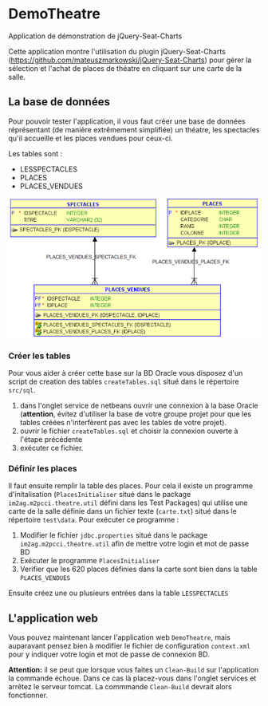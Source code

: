 # DemoTheatre
Application de démonstration de jQuery-Seat-Charts

Cette application montre l'utilisation du plugin jQuery-Seat-Charts (https://github.com/mateuszmarkowski/jQuery-Seat-Charts) pour gérer la sélection et l'achat de places de théatre en cliquant sur une carte de la salle.

## La base de données

Pour pouvoir tester l'application, il vous faut créer une base de données réprésentant (de manière extrêmement simplifiée) un théatre,
les spectacles qu'il accueille et les places vendues pour ceux-ci.

Les tables sont :

- LESSPECTACLES
- PLACES
- PLACES_VENDUES

![datamodel](doc/images/datamodel.png)

### Créer les tables

Pour vous aider à créer cette base sur la BD Oracle vous disposez d'un script de creation des tables `createTables.sql` situé dans le répertoire 
`src/sql`.

1. dans l'onglet service de netbeans ouvrir une connexion à la base Oracle (**attention**, évitez d'utiliser la base de votre groupe
projet pour que les tables créées n'interfèrent pas avec les tables de votre projet).
1. ouvrir le fichier `createTables.sql` et choisir la connexion ouverte à l'étape précédente
1. exécuter ce fichier.

### Définir les places
Il faut ensuite remplir la table des places. Pour cela il existe un programme d'initalisation (`PlacesInitialiser` situé dans le package  `im2ag.m2pcci.theatre.util` défini dans les Test Packages) qui utilise une carte de la salle définie 
dans un fichier texte (`carte.txt`) situé dans le répertoire `test\data`. Pour exécuter ce programme :

1. Modifier le fichier `jdbc.properties` situé dans le package `im2ag.m2pcci.theatre.util` afin de mettre votre login et mot de passe BD
1. Exécuter le programme `PlacesInitialiser`
1. Verifier que les 620 places définies dans la carte sont bien dans la table `PLACES_VENDUES`

Ensuite créez une ou plusieurs entrées dans la table `LESSPECTACLES`

## L'application web

Vous pouvez maintenant lancer l'application web `DemoTheatre`, mais auparavant pensez bien à modifier le fichier de
configuration `context.xml` pour y indiquer votre login et mot de passe de connexion BD.

**Attention:** il se peut que lorsque vous faites un `Clean-Build` sur l'application la commande échoue. Dans ce cas là placez-vous dans l'onglet services et arrêtez le serveur tomcat. La commmande  `Clean-Build` devrait alors fonctionner.



